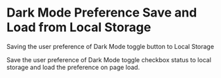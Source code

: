 # Dark Mode Preference Save and Load from Local Storage
Saving the user preference of Dark Mode toggle button to Local Storage

Save the user preference of Dark Mode toggle checkbox status to local storage and load the preference on page load.
